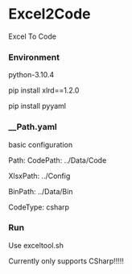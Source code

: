 # Excel2Code
Excel To  Code

### Environment
python-3.10.4

pip install xlrd==1.2.0

pip install pyyaml


### __Path.yaml    
basic configuration

Path:
  CodePath: ../Data/Code
  
  XlsxPath: ../Config
  
  BinPath: ../Data/Bin
  
  CodeType: csharp   

### Run

Use exceltool.sh




Currently only supports CSharp!!!!!
